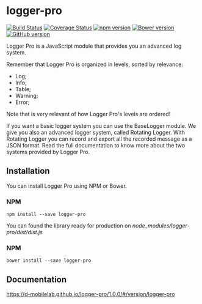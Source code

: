 # logger-pro

[![Build Status](https://travis-ci.org/D-Mobilelab/logger-pro.svg?branch=master&v=1)](https://travis-ci.org/D-Mobilelab/logger-pro)
[![Coverage Status](https://coveralls.io/repos/github/D-Mobilelab/logger-pro/badge.svg?branch=master&v=1)](https://coveralls.io/github/D-Mobilelab/logger-pro?branch=master)
[![npm version](https://badge.fury.io/js/logger-pro.svg)](https://badge.fury.io/js/logger-pro)
[![Bower version](https://badge.fury.io/bo/logger-pro.svg)](https://badge.fury.io/bo/logger-pro)
[![GitHub version](https://badge.fury.io/gh/D-Mobilelab%2Flogger-pro.svg)](https://badge.fury.io/gh/D-Mobilelab%2Flogger-pro)

Logger Pro is a JavaScript module that provides you an advanced log system.

Remember that Logger Pro is organized in levels, sorted by relevance: 
 
- Log;
- Info;
- Table;
- Warning;
- Error;
 
Note that is very relevant of how Logger Pro's levels are ordered!

If you want a basic logger system you can use the BaseLogger module. We give you also an advanced logger system, called Rotating Logger. With Rotating Logger you can record and export all the recorded message as a JSON format. Read the full documentation to know more about the two systems provided by Logger Pro.

## Installation

You can install Logger Pro using NPM or Bower.

### NPM
```
npm install --save logger-pro
```
You can found the library ready for production on <i>node_modules/logger-pro/dist/dist.js</i>

### NPM
```
bower install --save logger-pro
```

## Documentation

https://d-mobilelab.github.io/logger-pro/1.0.0/#/version/logger-pro

